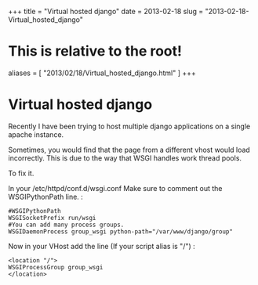 +++
title = "Virtual hosted django"
date = 2013-02-18
slug = "2013-02-18-Virtual_hosted_django"
# This is relative to the root!
aliases = [ "2013/02/18/Virtual_hosted_django.html" ]
+++
# Virtual hosted django

Recently I have been trying to host multiple django applications on a
single apache instance.

Sometimes, you would find that the page from a different vhost would
load incorrectly. This is due to the way that WSGI handles work thread
pools.

To fix it.

In your /etc/httpd/conf.d/wsgi.conf Make sure to comment out the
WSGIPythonPath line. :

    #WSGIPythonPath
    WSGISocketPrefix run/wsgi
    #You can add many process groups. 
    WSGIDaemonProcess group_wsgi python-path="/var/www/django/group"

Now in your VHost add the line (If your script alias is \"/\") :

    <location "/">
    WSGIProcessGroup group_wsgi
    </location>
